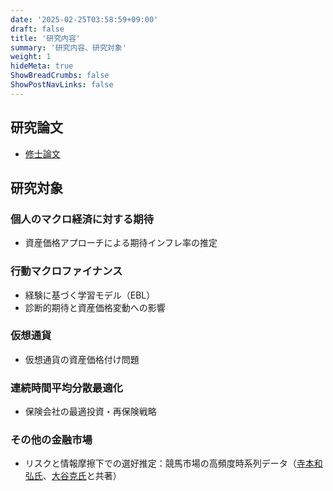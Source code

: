 ```yaml
---
date: '2025-02-25T03:58:59+09:00'
draft: false
title: '研究内容'
summary: '研究内容、研究対象'
weight: 1
hideMeta: true
ShowBreadCrumbs: false
ShowPostNavLinks: false
---
```


## 研究論文
- [修士論文](https://www.dropbox.com/scl/fi/klhg5x6qh0q4ok3dt99j6/EBL20250110.pdf?rlkey=8646kznzvptmn7k8bwoiw1rd1&st=uv7bho26&dl=0)

## 研究対象   
### 個人のマクロ経済に対する期待
- 資産価格アプローチによる期待インフレ率の推定   

### 行動マクロファイナンス
- 経験に基づく学習モデル（EBL）
- 診断的期待と資産価格変動への影響   

### 仮想通貨    
- 仮想通貨の資産価格付け問題   

### 連続時間平均分散最適化
- 保険会社の最適投資・再保険戦略

### その他の金融市場
- リスクと情報摩擦下での選好推定：競馬市場の高頻度時系列データ（[寺本和弘氏](https://sites.google.com/view/kazuhiroteramoto/home)、[大谷克氏](https://sites.google.com/site/suguruotaniecon)と共著）